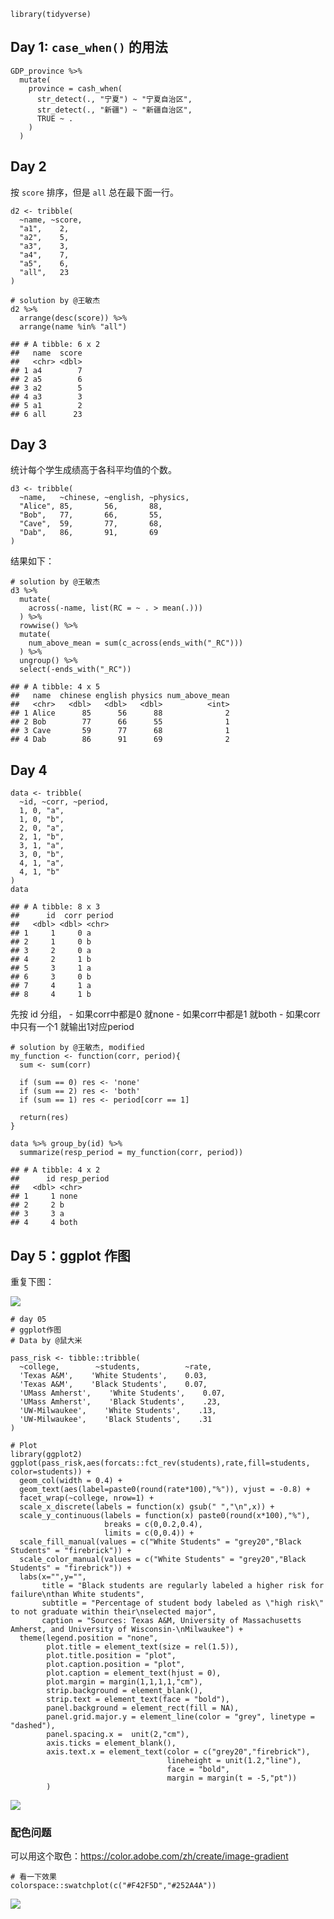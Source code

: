     library(tidyverse)

## Day 1: `case_when()` 的用法

    GDP_province %>%
      mutate(
        province = cash_when(
          str_detect(., "宁夏") ~ "宁夏自治区",
          str_detect(., "新疆") ~ "新疆自治区",
          TRUE ~ .
        )
      )

## Day 2

按 `score` 排序，但是 `all` 总在最下面一行。

    d2 <- tribble(
      ~name, ~score,
      "a1",    2,
      "a2",    5,
      "a3",    3,
      "a4",    7,
      "a5",    6,
      "all",   23
    )

    # solution by @王敏杰
    d2 %>%
      arrange(desc(score)) %>%
      arrange(name %in% "all")

    ## # A tibble: 6 x 2
    ##   name  score
    ##   <chr> <dbl>
    ## 1 a4        7
    ## 2 a5        6
    ## 3 a2        5
    ## 4 a3        3
    ## 5 a1        2
    ## 6 all      23

## Day 3

统计每个学生成绩高于各科平均值的个数。

    d3 <- tribble(
      ~name,   ~chinese, ~english, ~physics,
      "Alice", 85,       56,       88,
      "Bob",   77,       66,       55,
      "Cave",  59,       77,       68,
      "Dab",   86,       91,       69
    )

结果如下：

    # solution by @王敏杰
    d3 %>%
      mutate(
        across(-name, list(RC = ~ . > mean(.)))
      ) %>%
      rowwise() %>%
      mutate(
        num_above_mean = sum(c_across(ends_with("_RC")))
      ) %>%
      ungroup() %>%
      select(-ends_with("_RC"))

    ## # A tibble: 4 x 5
    ##   name  chinese english physics num_above_mean
    ##   <chr>   <dbl>   <dbl>   <dbl>          <int>
    ## 1 Alice      85      56      88              2
    ## 2 Bob        77      66      55              1
    ## 3 Cave       59      77      68              1
    ## 4 Dab        86      91      69              2

## Day 4

    data <- tribble(
      ~id, ~corr, ~period,
      1, 0, "a",
      1, 0, "b",
      2, 0, "a",
      2, 1, "b",
      3, 1, "a",
      3, 0, "b",
      4, 1, "a",
      4, 1, "b"
    )
    data

    ## # A tibble: 8 x 3
    ##      id  corr period
    ##   <dbl> <dbl> <chr> 
    ## 1     1     0 a     
    ## 2     1     0 b     
    ## 3     2     0 a     
    ## 4     2     1 b     
    ## 5     3     1 a     
    ## 6     3     0 b     
    ## 7     4     1 a     
    ## 8     4     1 b

先按 id 分组， - 如果corr中都是0 就none - 如果corr中都是1 就both -
如果corr中只有一个1 就输出1对应period

    # solution by @王敏杰, modified
    my_function <- function(corr, period){
      sum <- sum(corr)
      
      if (sum == 0) res <- 'none'
      if (sum == 2) res <- 'both'
      if (sum == 1) res <- period[corr == 1]
      
      return(res)
    }

    data %>% group_by(id) %>%
      summarize(resp_period = my_function(corr, period))

    ## # A tibble: 4 x 2
    ##      id resp_period
    ##   <dbl> <chr>      
    ## 1     1 none       
    ## 2     2 b          
    ## 3     3 a          
    ## 4     4 both

## Day 5：ggplot 作图

重复下图：

![](https://vnote-1251564393.cos.ap-chengdu.myqcloud.com/typora-img/20210305101242.png)

    # day 05
    # ggplot作图
    # Data by @鼠大米

    pass_risk <- tibble::tribble(
      ~college,        ~students,          ~rate,
      'Texas A&M',    'White Students',    0.03,
      'Texas A&M',    'Black Students',    0.07,
      'UMass Amherst',    'White Students',    0.07,
      'UMass Amherst',    'Black Students',    .23,
      'UW-Milwaukee',    'White Students',    .13,
      'UW-Milwaukee',    'Black Students',    .31
    )

    # Plot
    library(ggplot2)
    ggplot(pass_risk,aes(forcats::fct_rev(students),rate,fill=students, color=students)) +
      geom_col(width = 0.4) +
      geom_text(aes(label=paste0(round(rate*100),"%")), vjust = -0.8) +
      facet_wrap(~college, nrow=1) +
      scale_x_discrete(labels = function(x) gsub(" ","\n",x)) +
      scale_y_continuous(labels = function(x) paste0(round(x*100),"%"),
                         breaks = c(0,0.2,0.4),
                         limits = c(0,0.4)) +
      scale_fill_manual(values = c("White Students" = "grey20","Black Students" = "firebrick")) +
      scale_color_manual(values = c("White Students" = "grey20","Black Students" = "firebrick")) +
      labs(x="",y="",
           title = "Black students are regularly labeled a higher risk for failure\nthan White students",
           subtitle = "Percentage of student body labeled as \"high risk\" to not graduate within their\nselected major",
           caption = "Sources: Texas A&M, University of Massachusetts Amherst, and University of Wisconsin-\nMilwaukee") +
      theme(legend.position = "none",
            plot.title = element_text(size = rel(1.5)),
            plot.title.position = "plot",
            plot.caption.position = "plot",
            plot.caption = element_text(hjust = 0),
            plot.margin = margin(1,1,1,1,"cm"),
            strip.background = element_blank(),
            strip.text = element_text(face = "bold"),
            panel.background = element_rect(fill = NA),
            panel.grid.major.y = element_line(color = "grey", linetype = "dashed"),
            panel.spacing.x =  unit(2,"cm"),
            axis.ticks = element_blank(),
            axis.text.x = element_text(color = c("grey20","firebrick"),
                                       lineheight = unit(1.2,"line"),
                                       face = "bold",
                                       margin = margin(t = -5,"pt"))
            )

![](index_files/figure-markdown_strict/unnamed-chunk-9-1.png)

### 配色问题

可以用这个取色：<https://color.adobe.com/zh/create/image-gradient>

    # 看一下效果
    colorspace::swatchplot(c("#F42F5D","#252A4A"))

![](index_files/figure-markdown_strict/unnamed-chunk-10-1.png)
